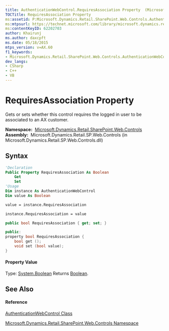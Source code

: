 ```yaml
---
title: AuthenticationWebControl.RequiresAssociation Property  (Microsoft.Dynamics.Retail.SharePoint.Web.Controls)
TOCTitle: RequiresAssociation Property
ms:assetid: P:Microsoft.Dynamics.Retail.SharePoint.Web.Controls.AuthenticationWebControl.RequiresAssociation
ms:mtpsurl: https://technet.microsoft.com/library/microsoft.dynamics.retail.sharepoint.web.controls.authenticationwebcontrol.requiresassociation(v=AX.60)
ms:contentKeyID: 62202703
author: Khairunj
ms.author: daxcpft
ms.date: 05/18/2015
mtps_version: v=AX.60
f1_keywords:
- Microsoft.Dynamics.Retail.SharePoint.Web.Controls.AuthenticationWebControl.RequiresAssociation
dev_langs:
- CSharp
- C++
- VB
---
```


# RequiresAssociation Property

Gets or sets whether this control requires the logged in user to be associated to an AX customer.

**Namespace:**  [Microsoft.Dynamics.Retail.SharePoint.Web.Controls](microsoft-dynamics-retail-sharepoint-web-controls-namespace.md)  
**Assembly:**  Microsoft.Dynamics.Retail.SP.Web.Controls (in Microsoft.Dynamics.Retail.SP.Web.Controls.dll)

## Syntax

``` vb
'Declaration
Public Property RequiresAssociation As Boolean
    Get
    Set
'Usage
Dim instance As AuthenticationWebControl
Dim value As Boolean

value = instance.RequiresAssociation

instance.RequiresAssociation = value
```

``` csharp
public bool RequiresAssociation { get; set; }
```

``` c++
public:
property bool RequiresAssociation {
    bool get ();
    void set (bool value);
}
```

#### Property Value

Type: [System.Boolean](https://technet.microsoft.com/library/a28wyd50\(v=ax.60\))  
Returns [Boolean](https://technet.microsoft.com/library/a28wyd50\(v=ax.60\)).  

## See Also

#### Reference

[AuthenticationWebControl Class](authenticationwebcontrol-class-microsoft-dynamics-retail-sharepoint-web-controls.md)

[Microsoft.Dynamics.Retail.SharePoint.Web.Controls Namespace](microsoft-dynamics-retail-sharepoint-web-controls-namespace.md)

